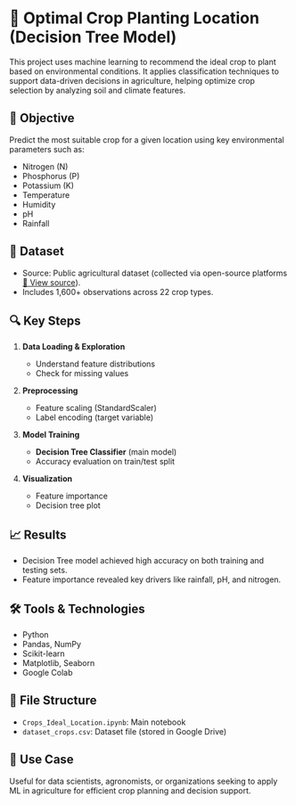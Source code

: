 # 🌾 Optimal Crop Planting Location (Decision Tree Model)

This project uses machine learning to recommend the ideal crop to plant based on environmental conditions. It applies classification techniques to support data-driven decisions in agriculture, helping optimize crop selection by analyzing soil and climate features.

## 📌 Objective

Predict the most suitable crop for a given location using key environmental parameters such as:
- Nitrogen (N)
- Phosphorus (P)
- Potassium (K)
- Temperature
- Humidity
- pH
- Rainfall

## 🧪 Dataset

- Source: Public agricultural dataset (collected via open-source platforms [🔗 View source](https://www.kaggle.com/datasets/atharvaingle/crop-recommendation-dataset)).
- Includes 1,600+ observations across 22 crop types.

## 🔍 Key Steps

1. **Data Loading & Exploration**  
   - Understand feature distributions  
   - Check for missing values  

2. **Preprocessing**  
   - Feature scaling (StandardScaler)  
   - Label encoding (target variable)

3. **Model Training**  
   - **Decision Tree Classifier** (main model)  
   - Accuracy evaluation on train/test split  

4. **Visualization**  
   - Feature importance  
   - Decision tree plot  

## 📈 Results

- Decision Tree model achieved high accuracy on both training and testing sets.
- Feature importance revealed key drivers like rainfall, pH, and nitrogen.

## 🛠 Tools & Technologies

- Python  
- Pandas, NumPy  
- Scikit-learn  
- Matplotlib, Seaborn  
- Google Colab

## 📁 File Structure

- `Crops_Ideal_Location.ipynb`: Main notebook
- `dataset_crops.csv`: Dataset file (stored in Google Drive)

## 🚀 Use Case

Useful for data scientists, agronomists, or organizations seeking to apply ML in agriculture for efficient crop planning and decision support.
